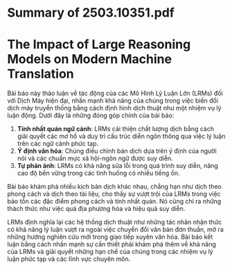 # Summary of 2503.10351.pdf

# The Impact of Large Reasoning Models on Modern Machine Translation

Bài báo này thảo luận về tác động của các Mô Hình Lý Luận Lớn (LRMs) đối với Dịch Máy hiện đại, nhấn mạnh khả năng của chúng trong việc biến đổi dịch máy truyền thống bằng cách định hình dịch thuật như một nhiệm vụ lý luận động. Dưới đây là những đóng góp chính của bài báo:

1. **Tính nhất quán ngữ cảnh**: LRMs cải thiện chất lượng dịch bằng cách giải quyết các mơ hồ và duy trì cấu trúc diễn ngôn thông qua việc lý luận trên các ngữ cảnh phức tạp.
2. **Ý định văn hóa**: Chúng điều chỉnh bản dịch dựa trên ý định của người nói và các chuẩn mực xã hội-ngôn ngữ được suy diễn.
3. **Tự phản ánh**: LRMs có khả năng sửa lỗi trong quá trình suy diễn, nâng cao độ bền vững trong các tình huống có nhiều tiếng ồn.

Bài báo khám phá nhiều kịch bản dịch khác nhau, chẳng hạn như dịch theo phong cách và dịch theo tài liệu, cho thấy sự vượt trội của LRMs trong việc bảo tồn các đặc điểm phong cách và tính nhất quán. Nó cũng chỉ ra những thách thức như việc quá địa phương hóa và hiệu quả suy diễn.

LRMs định nghĩa lại các hệ thống dịch thuật như những tác nhân nhận thức có khả năng lý luận vượt ra ngoài việc chuyển đổi văn bản đơn thuần, mở ra những hướng nghiên cứu mới trong giao tiếp xuyên văn hóa. Bài báo kết luận bằng cách nhấn mạnh sự cần thiết phải khám phá thêm về khả năng của LRMs và giải quyết những hạn chế của chúng trong các nhiệm vụ lý luận phức tạp và các lĩnh vực chuyên môn.
